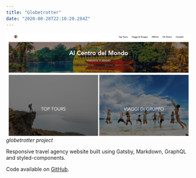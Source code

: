 ```yaml
---
title: "Globetrotter"
date: "2020-08-28T22:10:20.284Z"
---
```


![globetrotter project](1.png)
_globetrotter project_

Responsive travel agency website built using Gatsby, Markdown, GraphQL and styled-components.

Code available on [GitHub](https://github.com/eneax/globetrotter).

